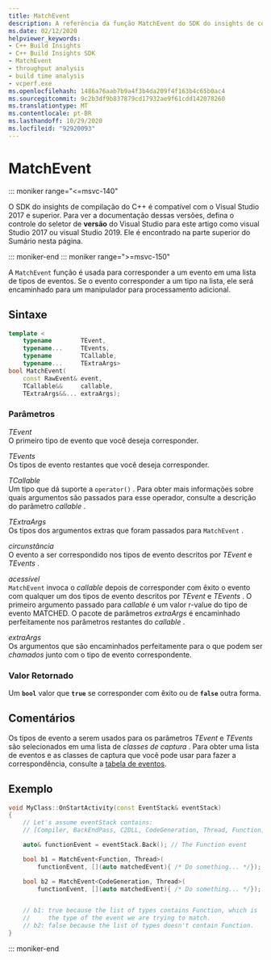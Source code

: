 ```yaml
---
title: MatchEvent
description: A referência da função MatchEvent do SDK do insights de compilação do C++.
ms.date: 02/12/2020
helpviewer_keywords:
- C++ Build Insights
- C++ Build Insights SDK
- MatchEvent
- throughput analysis
- build time analysis
- vcperf.exe
ms.openlocfilehash: 1486a76aab7b9a4f3b4da209f4f163b4c65b0ac4
ms.sourcegitcommit: 9c2b3df9b837879cd17932ae9f61cdd142078260
ms.translationtype: MT
ms.contentlocale: pt-BR
ms.lasthandoff: 10/29/2020
ms.locfileid: "92920093"
---
```

# <a name="matchevent"></a>MatchEvent

::: moniker range="<=msvc-140"

O SDK do insights de compilação do C++ é compatível com o Visual Studio 2017 e superior. Para ver a documentação dessas versões, defina o controle do seletor de **versão** do Visual Studio para este artigo como visual Studio 2017 ou visual Studio 2019. Ele é encontrado na parte superior do Sumário nesta página.

::: moniker-end
::: moniker range=">=msvc-150"

A `MatchEvent` função é usada para corresponder a um evento em uma lista de tipos de eventos. Se o evento corresponder a um tipo na lista, ele será encaminhado para um manipulador para processamento adicional.

## <a name="syntax"></a>Sintaxe

```cpp
template <
    typename        TEvent,
    typename...     TEvents,
    typename        TCallable,
    typename...     TExtraArgs>
bool MatchEvent(
    const RawEvent& event,
    TCallable&&     callable,
    TExtraArgs&&... extraArgs);
```

### <a name="parameters"></a>Parâmetros

*TEvent*\
O primeiro tipo de evento que você deseja corresponder.

*TEvents*\
Os tipos de evento restantes que você deseja corresponder.

*TCallable*\
Um tipo que dá suporte a `operator()` . Para obter mais informações sobre quais argumentos são passados para esse operador, consulte a descrição do parâmetro *callable* .

*TExtraArgs*\
Os tipos dos argumentos extras que foram passados para `MatchEvent` .

*circunstância*\
O evento a ser correspondido nos tipos de evento descritos por *TEvent* e *TEvents* .

*acessível*\
`MatchEvent` invoca o *callable* depois de corresponder com êxito o evento com qualquer um dos tipos de evento descritos por *TEvent* e *TEvents* . O primeiro argumento passado para *callable* é um valor r-value do tipo de evento MATCHED. O pacote de parâmetros *extraArgs* é encaminhado perfeitamente nos parâmetros restantes do *callable* .  

*extraArgs*\
Os argumentos que são encaminhados perfeitamente para o que podem ser *chamados* junto com o tipo de evento correspondente.

### <a name="return-value"></a>Valor Retornado

Um **`bool`** valor que **`true`** se corresponder com êxito ou de **`false`** outra forma.

## <a name="remarks"></a>Comentários

Os tipos de evento a serem usados para os parâmetros *TEvent* e *TEvents* são selecionados em uma lista de *classes de captura* . Para obter uma lista de eventos e as classes de captura que você pode usar para fazer a correspondência, consulte a [tabela de eventos](../event-table.md).

## <a name="example"></a>Exemplo

```cpp
void MyClass::OnStartActivity(const EventStack& eventStack)
{
    // Let's assume eventStack contains:
    // [Compiler, BackEndPass, C2DLL, CodeGeneration, Thread, Function]

    auto& functionEvent = eventStack.Back(); // The Function event

    bool b1 = MatchEvent<Function, Thread>(
        functionEvent, [](auto matchedEvent){ /* Do something... */});

    bool b2 = MatchEvent<CodeGeneration, Thread>(
        functionEvent, [](auto matchedEvent){ /* Do something... */});


    // b1: true because the list of types contains Function, which is
    //     the type of the event we are trying to match.
    // b2: false because the list of types doesn't contain Function.
}
```

::: moniker-end
